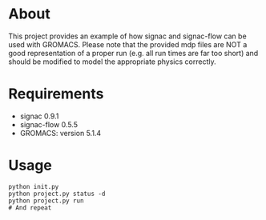 # About

This project provides an example of how signac and signac-flow can be used with GROMACS.
Please note that the provided mdp files are NOT a good representation of a proper run
(e.g. all run times are far too short) and should be modified to model the appropriate
physics correctly.

# Requirements
* signac 0.9.1
* signac-flow 0.5.5
* GROMACS: version 5.1.4

# Usage

````
python init.py
python project.py status -d
python project.py run
# And repeat
````
